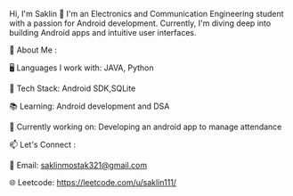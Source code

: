Hi, I'm Saklin 👋
I'm an Electronics and Communication Engineering student with a passion for Android development. Currently, I'm diving deep into building Android apps and intuitive user interfaces.

🚀 About Me :

🖥️ Languages I work with: JAVA, Python

📱 Tech Stack: Android SDK,SQLite

📚 Learning: Android development and DSA

🌱 Currently working on: Developing an android app to manage attendance 



📫 Let's Connect :

📧 Email: saklinmostak321@gmail.com

🌐 Leetcode: https://leetcode.com/u/saklin111/


